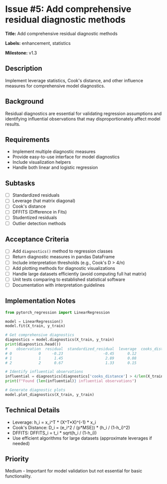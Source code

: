 # Issue #5: Add comprehensive residual diagnostic methods

**Title:** Add comprehensive residual diagnostic methods

**Labels:** enhancement, statistics

**Milestone:** v1.3

## Description

Implement leverage statistics, Cook's distance, and other influence measures for comprehensive model diagnostics.

## Background

Residual diagnostics are essential for validating regression assumptions and identifying influential observations that may disproportionately affect model results.

## Requirements

- Implement multiple diagnostic measures
- Provide easy-to-use interface for model diagnostics
- Include visualization helpers
- Handle both linear and logistic regression

## Subtasks

- [ ] Standardized residuals
- [ ] Leverage (hat matrix diagonal)
- [ ] Cook's distance
- [ ] DFFITS (Difference in Fits)
- [ ] Studentized residuals
- [ ] Outlier detection methods

## Acceptance Criteria

- [ ] Add `diagnostics()` method to regression classes
- [ ] Return diagnostic measures in pandas DataFrame
- [ ] Include interpretation thresholds (e.g., Cook's D > 4/n)
- [ ] Add plotting methods for diagnostic visualizations
- [ ] Handle large datasets efficiently (avoid computing full hat matrix)
- [ ] Unit tests comparing to established statistical software
- [ ] Documentation with interpretation guidelines

## Implementation Notes

```python
from pytorch_regression import LinearRegression

model = LinearRegression()
model.fit(X_train, y_train)

# Get comprehensive diagnostics
diagnostics = model.diagnostics(X_train, y_train)
print(diagnostics.head())
#    observation  residual  standardized_residual  leverage  cooks_distance  dffits
# 0            0     -0.23                  -0.45      0.12            0.003   -0.15
# 1            1      1.45                   2.89      0.08            0.067    0.82
# 2            2      0.67                   1.33      0.15            0.027    0.52

# Identify influential observations
influential = diagnostics[diagnostics['cooks_distance'] > 4/len(X_train)]
print(f"Found {len(influential)} influential observations")

# Generate diagnostic plots
model.plot_diagnostics(X_train, y_train)
```

## Technical Details

- Leverage: h_i = x_i^T * (X^T*X)^(-1) * x_i
- Cook's Distance: D_i = (e_i^2 / (p*MSE)) * (h_i / (1-h_i)^2)
- DFFITS: DFFITS_i = t_i * sqrt(h_i / (1-h_i))
- Use efficient algorithms for large datasets (approximate leverages if needed)

## Priority

Medium - Important for model validation but not essential for basic functionality.